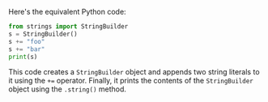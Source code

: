 Here's the equivalent Python code:
```python
from strings import StringBuilder
s = StringBuilder()
s += "foo"
s += "bar"
print(s)
```
This code creates a `StringBuilder` object and appends two string literals to it using the `+=` operator. Finally, it prints the contents of the `StringBuilder` object using the `.string()` method.

